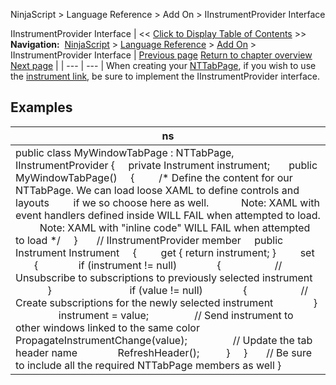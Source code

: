 ﻿
NinjaScript > Language Reference > Add On > IInstrumentProvider Interface

IInstrumentProvider Interface
| << [Click to Display Table of Contents](iinstrumentprovider_interface.md) >> **Navigation:**     [NinjaScript](ninjascript-1.md) > [Language Reference](language_reference_wip-1.md) > [Add On](add_on-1.md) > IInstrumentProvider Interface | [Previous page](playbackconnection-1.md) [Return to chapter overview](add_on-1.md) [Next page](iinstrumentprovider_instrument-1.md) |
| --- | --- |
When creating your [NTTabPage](nttabpage_class-1.md), if you wish to use the [instrument link](linking_windows-1.md), be sure to implement the IInstrumentProvider interface.
 
## 
## Examples
| ns |
| --- |
| public class MyWindowTabPage : NTTabPage, IInstrumentProvider {      private Instrument instrument;        public MyWindowTabPage()      {          /* Define the content for our NTTabPage. We can load loose XAML to define controls and layouts          if we so choose here as well.             Note: XAML with event handlers defined inside WILL FAIL when attempted to load.           Note: XAML with "inline code" WILL FAIL when attempted to load */      }        // IInstrumentProvider member      public Instrument Instrument      {          get { return instrument; }          set           {                if (instrument != null)                {                     // Unsubscribe to subscriptions to previously selected instrument                }                                if (value != null)                {                     // Create subscriptions for the newly selected instrument                }                  instrument = value;                  // Send instrument to other windows linked to the same color                PropagateInstrumentChange(value);                  // Update the tab header name                RefreshHeader();           }      }        // Be sure to include all the required NTTabPage members as well } |

